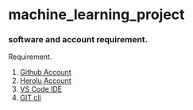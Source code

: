# machine_learning_project
### software and account requirement.


Requirement.

1. [Github Account](https://github.com)
2. [Herolu Account](https://dashboard.heroku.com/login)
3. [VS Code IDE](https://code.visualstudio.com/download)
4. [GIT cli](https://git-scm.com/downloads)